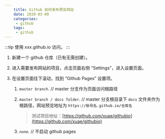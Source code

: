```yaml
---
    title: Github 如何发布预览网站
    date: 2020-03-09
    categories:
     - github
    tags:
     - github
---
```


:::tip
使用 xxx.github.io 访问。
:::

1. 新建一个 github 仓库（已有无需创建）。

1. 进入需要发布网站的项目，点击页面右侧 “Settings”，进入设置页面。

1. 在设置页面往下滚动，找到 “Github Pages” 设置项。

    1. `master branch`. // master 分支作为页面访问根路径
    
    1. `master branch / docs folder`. // master 分支根目录下 `docs` 文件夹作为根路径，网站预览地址为 `https://账号名.github.io/仓库名`
   
        > 测试项目地址：[https://github.com/xuae/githubio](https://github.com/xuae/githubio)
    
    1. `none`. // 不启动 github pages
